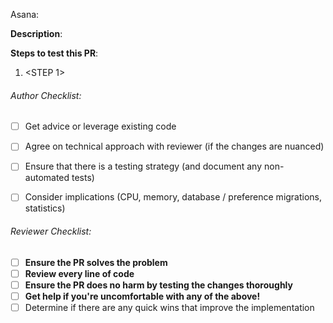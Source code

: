 <!--
Note: This checklist is a reminder of our shared engineering expectations. Feel free to change it, though reviewer and all items in bold are required.
-->

Asana:

**Description**:


**Steps to test this PR**:
1. <STEP 1>


###### Author Checklist:
- [ ] Get advice or leverage existing code
- [ ] Agree on technical approach with reviewer (if the changes are nuanced)
- [ ] Ensure that there is a testing strategy (and document any non-automated tests)
- [ ] Consider implications (CPU, memory, database / preference migrations, statistics)


###### Reviewer Checklist:
- [ ] **Ensure the PR solves the problem**
- [ ] **Review every line of code**
- [ ] **Ensure the PR does no harm by testing the changes thoroughly**
- [ ] **Get help if you're uncomfortable with any of the above!**
- [ ] Determine if there are any quick wins that improve the implementation
